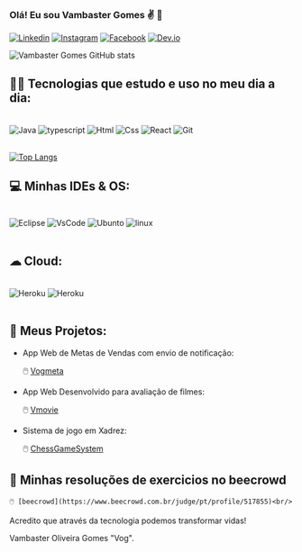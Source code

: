 

### Olá! Eu sou Vambaster Gomes  ✌️ 🙂


[![Linkedin](https://img.shields.io/badge/LinkedIn-0077B5?style=for-the-badge&logo=linkedin&logoColor=white)](https://www.linkedin.com/in/vambaster-gomes-b667291ab)
[![Instagram](https://img.shields.io/badge/Instagram-E4405F?style=for-the-badge&logo=instagram&logoColor=white)](https://www.instagram.com/vambastergomes)
[![Facebook](https://img.shields.io/badge/Facebook-1877F2?style=for-the-badge&logo=facebook&logoColor=white)](https://m.facebook.com/vambaster.gomes)
[![Dev.io](https://img.shields.io/badge/dev.to-0A0A0A?style=for-the-badge&logo=devdotto&logoColor=white)](https://dev.to/vog10)

![Vambaster Gomes GitHub stats](https://github-readme-stats.vercel.app/api?username=vog10&show_icons=true&theme=dark)


## 👨‍💻 Tecnologias que estudo e uso no meu dia a dia:

<div style="display: inline_block"><br/>
<img align="center" alt="Java" src="https://img.shields.io/badge/Java-ED8B00?style=for-the-badge&logo=java&logoColor=white"/> <img align="center" alt="typescript" src="https://img.shields.io/badge/TypeScript-007ACC?style=for-the-badge&logo=typescript&logoColor=white"/> <img align="center" alt="Html" src="https://img.shields.io/badge/HTML5-E34F26?style=for-the-badge&logo=html5&logoColor=white"/>
<img align="center" alt="Css" src="https://img.shields.io/badge/CSS3-1572B6?style=for-the-badge&logo=css3&logoColor=white"/> <img align="center" alt="React" src="https://img.shields.io/badge/React-20232A?style=for-the-badge&logo=react&logoColor=61DAFB"/> <img align="center" alt="Git" src="https://img.shields.io/badge/GIT-E44C30?style=for-the-badge&logo=git&logoColor=white"/>     
</div><br/>

[![Top Langs](https://github-readme-stats.vercel.app/api/top-langs/?username=vog10&layout=compact)](https://github.com/vog10/github-readme-stats)

## 💻 Minhas IDEs & OS:

<div style="display: inline_block"><br/>
<img align="center" alt="Eclipse" src="https://img.shields.io/badge/Eclipse-2C2255?style=for-the-badge&logo=eclipse&logoColor=white"/> <img align="center" alt="VsCode" src="https://img.shields.io/badge/Visual_Studio-5C2D91?style=for-the-badge&logo=visual%20studio&logoColor=white"/> <img align="center" alt="Ubunto" src="https://img.shields.io/badge/Ubuntu-E95420?style=for-the-badge&logo=ubuntu&logoColor=white"/> <img align="center" alt="linux" src="https://img.shields.io/badge/Linux-FCC624?style=for-the-badge&logo=linux&logoColor=black"/> 
</div><br/>

## ☁ Cloud:

<div style="display: inline_block"><br/>
<img align="center" alt="Heroku" src="https://img.shields.io/badge/Heroku-430098?style=for-the-badge&logo=heroku&logoColor=white"/> <img align="center" alt="Heroku" src="https://img.shields.io/badge/Netlify-00C7B7?style=for-the-badge&logo=netlify&logoColor=white"/> 
</div><br/>

## 🔗 Meus Projetos:

- App Web de Metas de Vendas com envio de notificação:

   🖱️ [Vogmeta](https://vogmeta.netlify.app)<br/>

- App Web Desenvolvido para avaliação de filmes:

    🖱️ [Vmovie](https://vogmeta.netlify.app)<br/>

- Sistema de jogo em Xadrez:

    🖱️ [ChessGameSystem](https://github.com/Vog10/Chess-Game-System-Project)<br/>
    
 ## 🔗 Minhas resoluções de exercicios no beecrowd

    🖱️ [beecrowd](https://www.beecrowd.com.br/judge/pt/profile/517855)<br/>


Acredito que através da tecnologia podemos transformar vidas!

Vambaster Oliveira Gomes "Vog".
